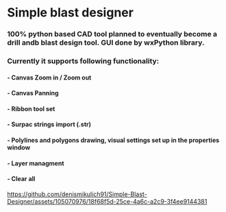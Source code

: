 # Simple blast designer
### 100% python based CAD tool planned to eventually become a drill andb blast design tool. GUI done by wxPython library.

### Currently it supports following functionality:
#### - Canvas Zoom in / Zoom out
#### - Canvas Panning
#### - Ribbon tool set
#### - Surpac strings import (.str)
#### - Polylines and polygons drawing, visual settings set up in the properties window
#### - Layer managment
#### - Clear all



https://github.com/denismikulich91/Simple-Blast-Designer/assets/105070976/18f68f5d-25ce-4a6c-a2c9-3f4ee9144381

